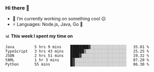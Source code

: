 ### Hi there 👋

<!--
**nodejh/nodejh** is a ✨ _special_ ✨ repository because its `README.md` (this file) appears on your GitHub profile.

Here are some ideas to get you started:

- 🔭 I’m currently working on ...
- 🌱 I’m currently learning ...
- 👯 I’m looking to collaborate on ...
- 🤔 I’m looking for help with ...
- 💬 Ask me about ...
- 📫 How to reach me: ...
- 😄 Pronouns: ...
- ⚡ Fun fact: ...
-->

- 🔭 I’m currently working on something cool :wink:
- ⚡ Languages: Node.js, Java, Go :thought_balloon:

📊 **This week I spent my time on**

<!--START_SECTION:waka-->
```text
Java         5 hrs 9 mins    ████████▓░░░░░░░░░░░░░░░░   35.01 % 
TypeScript   3 hrs 43 mins   ██████▒░░░░░░░░░░░░░░░░░░   25.25 % 
JSON         2 hrs 51 mins   ████▓░░░░░░░░░░░░░░░░░░░░   19.32 % 
YAML         1 hr 3 mins     █▓░░░░░░░░░░░░░░░░░░░░░░░   07.20 % 
Python       55 mins         █▓░░░░░░░░░░░░░░░░░░░░░░░   06.30 % 
```
<!--END_SECTION:waka-->


<!--
:traffic_light: **Visitors**

![visitors](https://visitor-badge.glitch.me/badge?page_id=nodejh.nodejh)
-->

